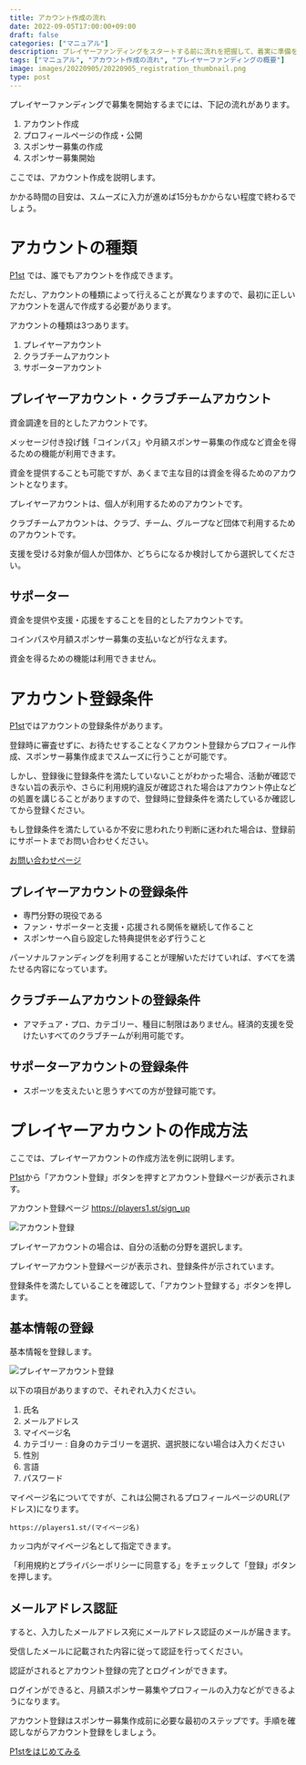 ```yaml
---
title: アカウント作成の流れ
date: 2022-09-05T17:00:00+09:00
draft: false
categories: ["マニュアル"]
description: プレイヤーファンディングをスタートする前に流れを把握して、着実に準備を進めましょう。まずはアカウント作成の流れを確認していきましょう。
tags: ["マニュアル", "アカウント作成の流れ", "プレイヤーファンディングの概要"]
image: images/20220905/20220905_registration_thumbnail.png
type: post
---
```


プレイヤーファンディングで募集を開始するまでには、下記の流れがあります。

1. アカウント作成
1. プロフィールページの作成・公開
1. スポンサー募集の作成
1. スポンサー募集開始

ここでは、アカウント作成を説明します。

かかる時間の目安は、スムーズに入力が進めば15分もかからない程度で終わるでしょう。

# アカウントの種類

[P1st][p1st_site] では、誰でもアカウントを作成できます。

ただし、アカウントの種類によって行えることが異なりますので、最初に正しいアカウントを選んで作成する必要があります。

アカウントの種類は3つあります。

1. プレイヤーアカウント
1. クラブチームアカウント
1. サポーターアカウント

## プレイヤーアカウント・クラブチームアカウント

資金調達を目的としたアカウントです。

メッセージ付き投げ銭「コインパス」や月額スポンサー募集の作成など資金を得るための機能が利用できます。

資金を提供することも可能ですが、あくまで主な目的は資金を得るためのアカウントとなります。

プレイヤーアカウントは、個人が利用するためのアカウントです。

クラブチームアカウントは、クラブ、チーム、グループなど団体で利用するためのアカウントです。

支援を受ける対象が個人か団体か、どちらになるか検討してから選択してください。

## サポーター

資金を提供や支援・応援をすることを目的としたアカウントです。

コインパスや月額スポンサー募集の支払いなどが行なえます。

資金を得るための機能は利用できません。

# アカウント登録条件

[P1st][p1st_site]ではアカウントの登録条件があります。

登録時に審査せずに、お待たせすることなくアカウント登録からプロフィール作成、スポンサー募集作成までスムーズに行うことが可能です。

しかし、登録後に登録条件を満たしていないことがわかった場合、活動が確認できない旨の表示や、さらに利用規約違反が確認された場合はアカウント停止などの処置を講じることがありますので、登録時に登録条件を満たしているか確認してから登録ください。

もし登録条件を満たしているか不安に思われたり判断に迷われた場合は、登録前にサポートまでお問い合わせください。

[お問い合わせページ](https://players1.st/feedbacks/new)

## プレイヤーアカウントの登録条件

* 専門分野の現役である
* ファン・サポーターと支援・応援される関係を継続して作ること
* スポンサーへ自ら設定した特典提供を必ず行うこと

パーソナルファンディングを利用することが理解いただけていれば、すべてを満たせる内容になっています。

## クラブチームアカウントの登録条件

* アマチュア・プロ、カテゴリー、種目に制限はありません。経済的支援を受けたいすべてのクラブチームが利用可能です。

## サポーターアカウントの登録条件

* スポーツを支えたいと思うすべての方が登録可能です。


# プレイヤーアカウントの作成方法

ここでは、プレイヤーアカウントの作成方法を例に説明します。

[P1st][p1st_site]から「アカウント登録」ボタンを押すとアカウント登録ページが表示されます。

アカウント登録ページ https://players1.st/sign_up

![アカウント登録](/images/20220905/20220905_screenshot_sign_up.png)

プレイヤーアカウントの場合は、自分の活動の分野を選択します。

プレイヤーアカウント登録ページが表示され、登録条件が示されています。

登録条件を満たしていることを確認して、「アカウント登録する」ボタンを押します。

## 基本情報の登録

基本情報を登録します。

![プレイヤーアカウント登録](/images/20220905/20220905_screenshot_player_sign_up.png)

以下の項目がありますので、それぞれ入力ください。

1. 氏名
1. メールアドレス
1. マイページ名
1. カテゴリー : 自身のカテゴリーを選択、選択肢にない場合は入力ください
1. 性別
1. 言語
1. パスワード

マイページ名についてですが、これは公開されるプロフィールページのURL(アドレス)になります。

`https://players1.st/(マイページ名)`

カッコ内がマイページ名として指定できます。

「利用規約とプライバシーポリシーに同意する」をチェックして「登録」ボタンを押します。

## メールアドレス認証

すると、入力したメールアドレス宛にメールアドレス認証のメールが届きます。

受信したメールに記載された内容に従って認証を行ってください。

認証がされるとアカウント登録の完了とログインができます。

ログインができると、月額スポンサー募集やプロフィールの入力などができるようになります。

アカウント登録はスポンサー募集作成前に必要な最初のステップです。手順を確認しながらアカウント登録をしましょう。

<a href="https://players1.st/">
  <div class="primary-button">
    P1stをはじめてみる
  </div>
</a>

[p1st_site]: https://players1.st
